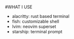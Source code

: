 #WHAT I USE

- alacritty: rust based terminal
- fish: customizable shell
- lvim: neovim superset
- starship: terminal prompt
